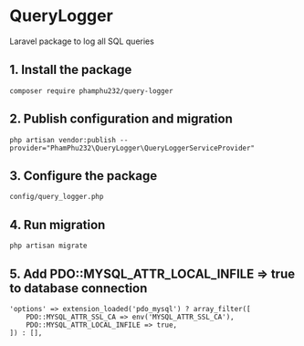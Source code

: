 # QueryLogger
Laravel package to log all SQL queries

## 1. Install the package

```
composer require phamphu232/query-logger
```

## 2. Publish configuration and migration

```
php artisan vendor:publish --provider="PhamPhu232\QueryLogger\QueryLoggerServiceProvider"
```

## 3. Configure the package

```
config/query_logger.php
```

## 4. Run migration

```
php artisan migrate
```

## 5. Add PDO::MYSQL_ATTR_LOCAL_INFILE => true to database connection

```
'options' => extension_loaded('pdo_mysql') ? array_filter([
    PDO::MYSQL_ATTR_SSL_CA => env('MYSQL_ATTR_SSL_CA'),
    PDO::MYSQL_ATTR_LOCAL_INFILE => true,
]) : [],
```